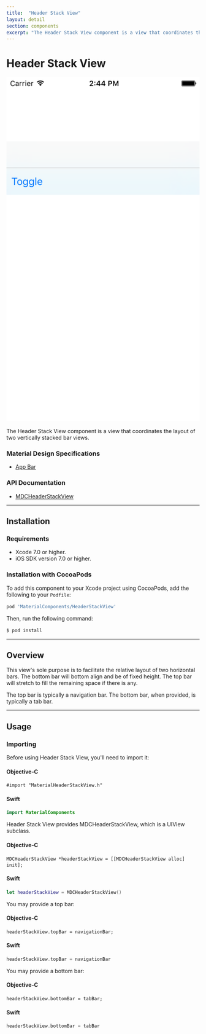 ```yaml
---
title:  "Header Stack View"
layout: detail
section: components
excerpt: "The Header Stack View component is a view that coordinates the layout of two vertically stacked bar views."
---
```

# Header Stack View

![Header Stack View](docs/assets/headerstackview_screenshot.png)
<!--{: .ios-screenshot .right }-->

The Header Stack View component is a view that coordinates the layout of two vertically stacked
bar views.
<!--{: .intro }-->

### Material Design Specifications

<ul class="icon-list">
  <li class="icon-link"><a href="https://www.google.com/design/spec/layout/structure.html#structure-app-bar">App Bar</a></li>
</ul>

### API Documentation

<ul class="icon-list">
  <li class="icon-link"><a href="apidocs/Classes/MDCHeaderStackView.html">MDCHeaderStackView</a></li>
</ul>


- - -

## Installation

### Requirements

- Xcode 7.0 or higher.
- iOS SDK version 7.0 or higher.


### Installation with CocoaPods

To add this component to your Xcode project using CocoaPods, add the following to your `Podfile`:

~~~ bash
pod 'MaterialComponents/HeaderStackView'
~~~

Then, run the following command:

~~~ bash
$ pod install
~~~


- - -

## Overview

This view's sole purpose is to facilitate the relative layout of two horizontal bars. The bottom bar
will bottom align and be of fixed height. The top bar will stretch to fill the remaining space if
there is any.

The top bar is typically a navigation bar. The bottom bar, when provided, is typically a tab bar.



- - -

## Usage

### Importing

Before using Header Stack View, you'll need to import it:

<!--<div class="material-code-render" markdown="1">-->
#### Objective-C

~~~ objc
#import "MaterialHeaderStackView.h"
~~~

#### Swift
~~~ swift
import MaterialComponents
~~~
<!--</div>-->


Header Stack View provides MDCHeaderStackView, which is a UIView subclass.

<!--<div class="material-code-render" markdown="1">-->
#### Objective-C

~~~ objc
MDCHeaderStackView *headerStackView = [[MDCHeaderStackView alloc] init];
~~~

#### Swift
~~~ swift
let headerStackView = MDCHeaderStackView()
~~~
<!--</div>-->

You may provide a top bar:

<!--<div class="material-code-render" markdown="1">-->
#### Objective-C

~~~ objc
headerStackView.topBar = navigationBar;
~~~

#### Swift
~~~ swift
headerStackView.topBar = navigationBar
~~~
<!--</div>-->

You may provide a bottom bar:

<!--<div class="material-code-render" markdown="1">-->
#### Objective-C

~~~ objc
headerStackView.bottomBar = tabBar;
~~~

#### Swift
~~~ swift
headerStackView.bottomBar = tabBar
~~~
<!--</div>-->
